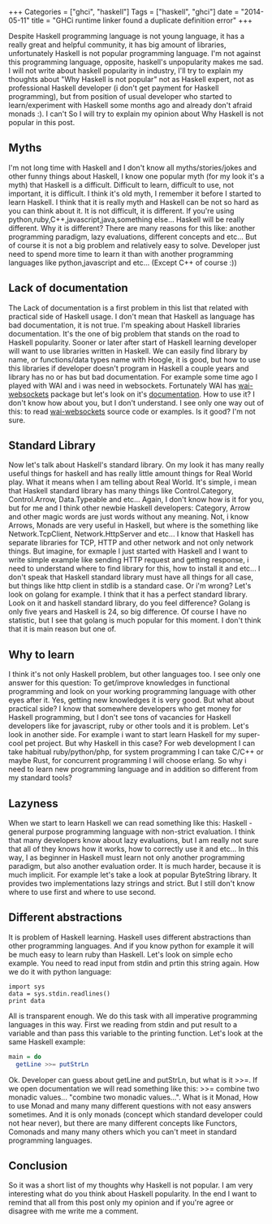 +++
Categories = ["ghci", "haskell"]
Tags = ["haskell",  "ghci"]
date = "2014-05-11"
title = "GHCi runtime linker found a duplicate definition error"
+++

Despite Haskell programming language is not young language, it has a really great and helpful community, it has big amount of libraries, unfortunately Haskell is not popular programming language. I'm not against this programming language, opposite, haskell's unpopularity makes me sad. I will not write about haskell popularity in industry, I'll try to explain my thoughts about "Why Haskell is not popular" not as Haskell expert, not as professional Haskell developer (i don't get payment for Haskell programming), but from position of usual developer who started to learn/experiment with Haskell some months ago and already don't afraid monads :). I can't So I will try to explain my opinion about Why Haskell is not popular in this post.


Myths
-------------

I'm not long time with Haskell and I don't know all myths/stories/jokes and other funny things about Haskell, I know one popular myth (for my look it's a myth) that Haskell is a difficult. Difficult to learn, difficult to use, not important, it is difficult. I think it's old myth, I remember it before I started to learn Haskell. I think that it is really myth and Haskell can be not so hard as you can think about it. It is not difficult, it is different. If you're using python,ruby,C++,javascript,java,something else... Haskell will be really different. Why it is different? There are many reasons for this like: another programming paradigm, lazy evaluations, different concepts and etc... But of course it is not a big problem and relatively easy to solve. Developer just need to spend more time to learn it than with another programming languages like python,javascript and etc... (Except C++ of course :))

Lack of documentation
-----------------------

The Lack of documentation is a first problem in this list that related with practical side of Haskell usage. I don't mean that Haskell as language has bad documentation, it is not true. I'm speaking about Haskell libraries documentation. It's the one of big problem that stands on the road to Haskell popularity. Sooner or later after start of Haskell learning developer will want to use libraries written in Haskell. We can easily find library by name, or functions/data types name with Hoogle, it is good, but how to use this libraries if developer doesn't program in Haskell a couple years and library has no or has but bad documentation. For example some time ago I played with WAI and i was need in websockets. Fortunately WAI has [wai-websockets](http://hackage.haskell.org/package/wai-websockets-3.0.0) package but let's look on it's [documentation](http://hackage.haskell.org/package/wai-websockets-3.0.0/docs/Network-Wai-Handler-WebSockets.html). How to use it? I don't know how about you, but I don't understand. I see only one way out of this: to read [wai-websockets](https://github.com/yesodweb/wai/blob/master/wai-websockets/server.lhs) source code or examples. Is it good? I'm not sure.

Standard Library
------------------

Now let's talk about Haskell's standard library. On my look it has many really useful things for haskell and has really little amount things for Real World play. What it means when I am telling about Real World. It's simple, i mean that Haskell standard library has many things like Control.Category, Control.Arrow, Data.Typeable and etc... Again, I don't know how is it for you, but for me and I think other newbie Haskell developers: Category, Arrow and other magic words are just words without any meaning. Not, i know Arrows, Monads are very useful in Haskell, but where is the something like Network.TcpClient, Network.HttpServer and etc... I know that Haskell has separate libraries for TCP, HTTP and other network and not only network things. But imagine, for exmaple I just started with Haskell and I want to write simple example like sending HTTP request and getting response, i need to understand where to find library for this, how to install it and etc... I don't speak that Haskell standard library must have all things for all case, but things like http client in stdlib is a standard case. Or i'm wrong? Let's look on golang for example. I think that it has a perfect standard library. Look on it and haskell standard library, do you feel difference? Golang is only five years and Haskell is 24, so big difference. Of course I have no statistic, but I see that golang is much popular for this moment. I don't think that it is main reason but one of.

Why to learn
--------------

I think it's not only Haskell problem, but other languages too. I see only one answer for this question: To get/improve knowledges in functional programming and look on your working programming language with other eyes after it. Yes, getting new knowledges it is very good. But what about practical side? I know that somewhere developers who get money for Haskell programming, but I don't see tons of vacancies for Haskell developers like for javascript, ruby or other tools and it is problem. Let's look in another side. For example i want to start learn Haskell for my super-cool pet project. But why Haskell in this case? For web development I can take habitual ruby/python/php, for system programming I can take C/C++ or maybe Rust, for concurrent programming I will choose erlang. So why i need to learn new programming language and in addition so different from my standard tools?

Lazyness
-----------

When we start to learn Haskell we can read something like this: Haskell - general purpose programming language with non-strict evaluation. I think that many developers know about lazy evaluations, but I am really not sure that all of they knows how it works, how to correctly use it and etc... In this way, I as beginner in Haskell must learn not only another programming paradigm, but also another evaluation order. It is much harder, because it is much implicit. For example let's take a look at popular ByteString library. It provides two implementations lazy strings and strict. But I still don't know where to use first and where to use second.

Different abstractions
-----------------------

It is problem of Haskell learning. Haskell uses different abstractions than other programming languages. And if you know python for example it will be much easy to learn ruby than Haskell. Let's look on simple echo example. You need to read input from stdin and prtin this string again. How we do it with python language:

```golang
import sys
data = sys.stdin.readlines()
print data
```

All is transparent enough. We do this task with all imperative programming languages in this way. First we reading from stdin and put result to a variable and than pass this variable to the printing function. Let's look at the same Haskell example:

```haskell
main = do
  getLine >>= putStrLn
```

Ok. Developer can guess about getLine and putStrLn, but what is it >>=. If we open documentation we will read something like this: >>= combine two monadic values... "combine two monadic values...". What is it Monad, How to use Monad and many many different questions with not easy answers sometimes. And it is only monads (concept which standard developer could not hear never), but there are many different concepts like Functors, Comonads and many many others which you can't meet in standard programming languages.

Conclusion
-----------

So it was a short list of my thoughts why Haskell is not popular. I am very interesting what do you think about Haskell popularity.
In the end I want to remind that all from this post only my opinion and if you're agree or disagree with me write me a comment.
